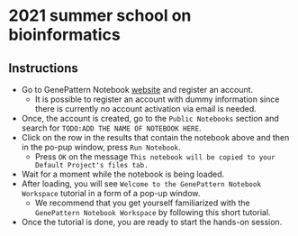 # 2021 summer school on bioinformatics

## Instructions
- Go to GenePattern Notebook [website](https://notebook.genepattern.org/hub/login/form) and register an account.
    - It is possible to register an account with dummy information since there is currently no account activation via email is needed.
- Once, the account is created, go to the `Public Notebooks` section and search for `TODO:ADD THE NAME OF NOTEBOOK HERE`.
- Click on the row in the results that contain the notebook above and then in the po-pup window, press `Run Notebook`.
    - Press `OK` on the message `This notebook will be copied to your Default Project's files tab.`
- Wait for a moment while the notebook is being loaded.
- After loading, you will see `Welcome to the GenePattern Notebook Workspace` tutorial in a form of a pop-up window. 
    - We recommend that you get yourself familiarized with the `GenePattern Notebook Workspace` by following this short tutorial.
- Once the tutorial is done, you are ready to start the hands-on session.
